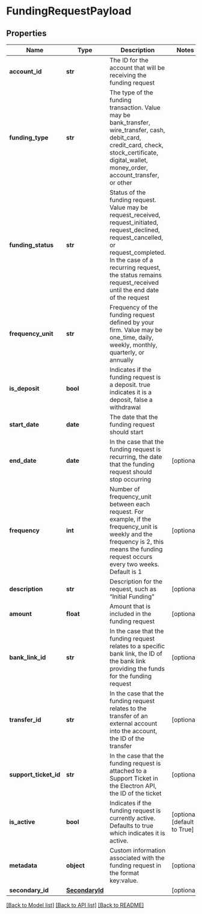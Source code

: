 # FundingRequestPayload

## Properties
Name | Type | Description | Notes
------------ | ------------- | ------------- | -------------
**account_id** | **str** | The ID for the account that will be receiving the funding request | 
**funding_type** | **str** | The type of the funding transaction. Value may be bank_transfer, wire_transfer, cash, debit_card, credit_card, check, stock_certificate, digital_wallet, money_order, account_transfer, or other | 
**funding_status** | **str** | Status of the funding request. Value may be request_received, request_initiated, request_declined, request_cancelled, or request_completed. In the case of a recurring request, the status remains request_received until the end date of the request | 
**frequency_unit** | **str** | Frequency of the funding request defined by your firm. Value may be one_time, daily, weekly, monthly, quarterly, or annually | 
**is_deposit** | **bool** | Indicates if the funding request is a deposit. true indicates it is a deposit, false a withdrawal | 
**start_date** | **date** | The date that the funding request should start | 
**end_date** | **date** | In the case that the funding request is recurring, the date that the funding request should stop occurring | [optional] 
**frequency** | **int** | Number of frequency_unit between each request. For example, if the frequency_unit is weekly and the frequency is 2, this means the funding request occurs every two weeks. Default is 1 | [optional] 
**description** | **str** | Description for the request, such as “Initial Funding” | [optional] 
**amount** | **float** | Amount that is included in the funding request | [optional] 
**bank_link_id** | **str** | In the case that the funding request relates to a specific bank link, the ID of the bank link providing the funds for the funding request | [optional] 
**transfer_id** | **str** | In the case that the funding request relates to the transfer of an external account into the account, the ID of the transfer | [optional] 
**support_ticket_id** | **str** | In the case that the funding request is attached to a Support Ticket in the Electron API, the ID of the ticket | [optional] 
**is_active** | **bool** | Indicates if the funding request is currently active. Defaults to true which indicates it is active. | [optional] [default to True]
**metadata** | **object** | Custom information associated with the funding request in the format key:value. | [optional] 
**secondary_id** | [**SecondaryId**](SecondaryId.md) |  | [optional] 

[[Back to Model list]](../README.md#documentation-for-models) [[Back to API list]](../README.md#documentation-for-api-endpoints) [[Back to README]](../README.md)


